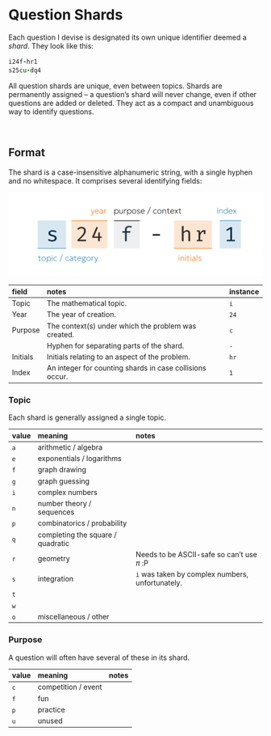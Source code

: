 # Question Shards
<!-- #SQUARK live!
| dest = docs/shards
| title = Shards
| desc = Explaining the question identifier codes used throughout Integrity
| head = Shards
| capt = Question Identifier Codes
| index = docs
| update = 2025 July 10
-->

Each question I devise is designated its own unique identifier deemed a *shard*. They look like this:

```ruby
i24f-hr1
s25cu-dq4
```

All question shards are unique, even between topics. Shards are permanently assigned – a question’s shard will never change, even if other questions are added or deleted. They act as a compact and unambiguous way to identify questions.


<br>


## Format

The shard is a case-insensitive alphanumeric string, with a single hyphen and no whitespace. It comprises several identifying fields:

![shard fields](../assets/docs/shard-fields.png)

| field | notes | instance |
| :---- | :---- | :------- |
| Topic | The mathematical topic. | `i` |
| Year | The year of creation. | `24` |
| Purpose | The context(s) under which the problem was created. | `c` |
| | Hyphen for separating parts of the shard. | `-` |
| Initials | Initials relating to an aspect of the problem. | `hr` |
| Index | An integer for counting shards in case collisions occur. | `1` |

### Topic
Each shard is generally assigned a single topic.

| value | meaning | notes |
| :---- | :------ | :---- |
| `a` | arithmetic / algebra | |
| `e` | exponentials / logarithms | |
| `f` | graph drawing | |
| `g` | graph guessing | |
| `i` | complex numbers | |
| `n` | number theory / sequences | |
| `p` | combinatorics / probability | |
| `q` | completing the square / quadratic | |
| `r` | geometry | Needs to be ASCII-safe so can’t use $π$ :P |
| `s` | integration | `i` was taken by complex numbers, unfortunately. |
| `t` |  |  |
| `w` |  |  |
| `o` | miscellaneous / other | |

### Purpose
A question will often have several of these in its shard.

| value | meaning | notes |
| :---- | :------ | :---- |
| `c` | competition / event | |
| `f` | fun | |
| `p` | practice | |
| `u` | unused | |
